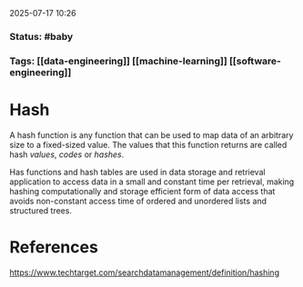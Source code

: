 2025-07-17 10:26

### Status: #baby

### Tags: [[data-engineering]] [[machine-learning]] [[software-engineering]]

# Hash

A hash function is any function that can be used to map data of an arbitrary size to a fixed-sized value. The values that this function returns are called hash *values*, *codes* or *hashes*. 

Has functions and hash tables are used in data storage and retrieval application to access data in a small and constant time per retrieval, making hashing computationally and storage efficient form of data access that avoids non-constant access time of ordered and unordered lists and structured trees.







# References
https://www.techtarget.com/searchdatamanagement/definition/hashing








